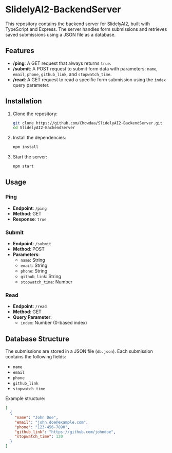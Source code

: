 # SlidelyAI2-BackendServer

This repository contains the backend server for SlidelyAI2, built with TypeScript and Express. The server handles form submissions and retrieves saved submissions using a JSON file as a database.

## Features

- **/ping**: A GET request that always returns `true`.
- **/submit**: A POST request to submit form data with parameters: `name`, `email`, `phone`, `github_link`, and `stopwatch_time`.
- **/read**: A GET request to read a specific form submission using the `index` query parameter.

## Installation

1. Clone the repository:
    ```sh
    git clone https://github.com/Chowdaa/SlidelyAI2-BackendServer.git
    cd SlidelyAI2-BackendServer
    ```

2. Install the dependencies:
    ```sh
    npm install
    ```

3. Start the server:
    ```sh
    npm start
    ```

## Usage

### Ping
- **Endpoint**: `/ping`
- **Method**: GET
- **Response**: `true`

### Submit
- **Endpoint**: `/submit`
- **Method**: POST
- **Parameters**:
  - `name`: String
  - `email`: String
  - `phone`: String
  - `github_link`: String
  - `stopwatch_time`: Number

### Read
- **Endpoint**: `/read`
- **Method**: GET
- **Query Parameter**:
  - `index`: Number (0-based index)

## Database Structure

The submissions are stored in a JSON file (`db.json`). Each submission contains the following fields:
- `name`
- `email`
- `phone`
- `github_link`
- `stopwatch_time`

Example structure:
```json
[
  {
    "name": "John Doe",
    "email": "john.doe@example.com",
    "phone": "123-456-7890",
    "github_link": "https://github.com/johndoe",
    "stopwatch_time": 120
  }
]

